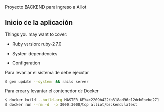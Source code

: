 Proyecto BACKEND para ingreso a Alliot

## Inicio de la aplicación





Things you may want to cover:

* Ruby version: ruby-2.7.0

* System dependencies

* Configuration

Para levantar el sistema de debe ejecutar
```sh
$ gem update --system  && rails server
```

Para crear y levantar el contenedor de Docker
```sh
$ docker build --build-arg MASTER_KEY=c2209b422db318ad96c12dcb0bebe271 -t alliot/backend .
$ docker run --rm -d  -p 3000:3000/tcp alliot/backend:latest
```